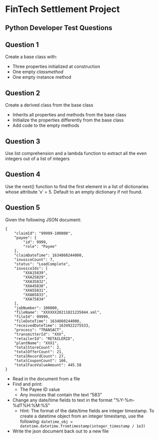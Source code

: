 FinTech Settlement Project
==========================
Python Developer Test Questions
-------------------------------

Question 1
-----------
Create a base class with:

- Three properties initialized at construction
- One empty _classmethod_
- One empty instance method

Question 2
----------
Create a derived class from the base class

- Inherits all properties and methods from the base class
- Initialize the properties differently from the base class
- Add code to the empty methods

Question 3
----------
Use list comprehension and a lambda function to extract all the even integers out of a list of integers

Question 4
----------
Use the next() function to find the first element in a list of dictionaries whose attribute ‘x’ = 5. Default to an empty
dictionary if not found.

Question 5
----------
Given the following JSON document:

```
{
	"claimId": "99999-100000",
	"payee": {
		"id": 9999,
		"role": "Payee"
	},
	"claimDateTime": 1634860244000,
	"invoiceCount": 7,
	"status": "LoadComplete",
	"invoiceIds": [
		"XXA15839",
		"XXA25829",
		"XXA35832",
		"XXA45830",
		"XXA55831",
		"XXA65833",
		"XXA75834"
	],
	"jobNumber": 100000,
	"fileName": "XXXXXX20211021235044.xml",
	"fileId": 99999,
	"fileDateTime": 1634860244000,
	"receivedDateTime": 1634922275533,
	"process": "TRANSACT",
	"transmitterId": "XXX",
	"retailerId": "RETAILERID",
	"plantName": "XXX1",
	"totalStoreCount": 2,
	"totalOfferCount": 21,
	"totalRecordCount": 27,
	"totalCouponCount": 166,
	"totalFaceValueAmount": 445.58
}
```

- Read in the document from a file
- Find and print:
  - The Payee ID value
  - Any invoices that contain the text “583”
- Change any date/time fields to text in the format "%Y-%m-%dT%H:%M:%S"
  - Hint: The format of the date/time fields are integer timestamp. To create a datetime object from an integer timestamp,
use the following: `datetime_obj = datetime.datetime.fromtimestamp(integer_timestamp / 1e3)`
- Write the json document back out to a new file
